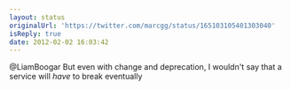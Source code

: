 ```yaml
---
layout: status
originalUrl: 'https://twitter.com/marcgg/status/165103105401303040'
isReply: true
date: 2012-02-02 16:03:42
---
```


@LiamBoogar But even with change and deprecation, I wouldn't say that a service will _have_ to break eventually
